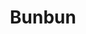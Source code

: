 ---
title: 'Bunbun'
description: 'Création d’un objet 3D puis réalisation d’une vidéo du site internet de l’objet'
pubDate: 'Jul 08 2024'
heroImage: '/Bunbun.webp'

---